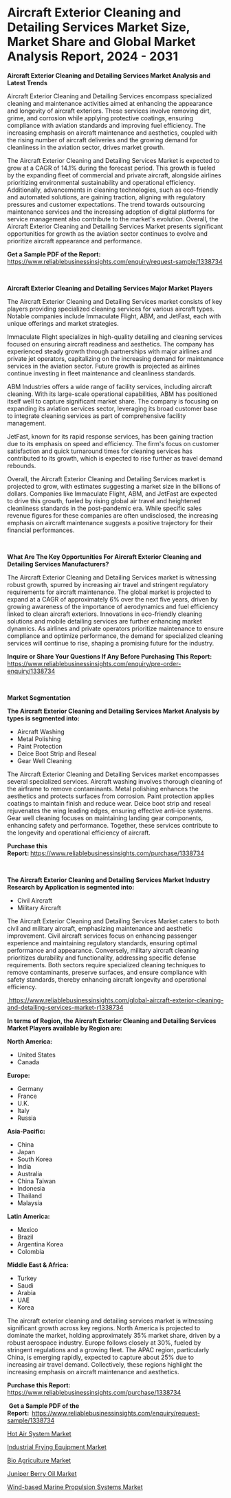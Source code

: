 <p><h1>Aircraft Exterior Cleaning and Detailing Services Market Size, Market Share and Global Market Analysis Report, 2024 - 2031</h1></p><p><strong>Aircraft Exterior Cleaning and Detailing Services Market Analysis and Latest Trends</strong></p>
<p><p>Aircraft Exterior Cleaning and Detailing Services encompass specialized cleaning and maintenance activities aimed at enhancing the appearance and longevity of aircraft exteriors. These services involve removing dirt, grime, and corrosion while applying protective coatings, ensuring compliance with aviation standards and improving fuel efficiency. The increasing emphasis on aircraft maintenance and aesthetics, coupled with the rising number of aircraft deliveries and the growing demand for cleanliness in the aviation sector, drives market growth.</p><p>The Aircraft Exterior Cleaning and Detailing Services Market is expected to grow at a CAGR of 14.1% during the forecast period. This growth is fueled by the expanding fleet of commercial and private aircraft, alongside airlines prioritizing environmental sustainability and operational efficiency. Additionally, advancements in cleaning technologies, such as eco-friendly and automated solutions, are gaining traction, aligning with regulatory pressures and customer expectations. The trend towards outsourcing maintenance services and the increasing adoption of digital platforms for service management also contribute to the market's evolution. Overall, the Aircraft Exterior Cleaning and Detailing Services Market presents significant opportunities for growth as the aviation sector continues to evolve and prioritize aircraft appearance and performance.</p></p>
<p><strong>Get a Sample PDF of the Report:&nbsp;</strong> <a href="https://www.reliablebusinessinsights.com/enquiry/request-sample/1338734?utm_campaign=57&utm_medium=2&utm_source=Github&utm_content=ia&utm_term=19112024&utm_id=aircraft-exterior-cleaning-and-detailing-services">https://www.reliablebusinessinsights.com/enquiry/request-sample/1338734</a></p>
<p>&nbsp;</p>
<p><strong>Aircraft Exterior Cleaning and Detailing Services Major Market Players</strong></p>
<p><p>The Aircraft Exterior Cleaning and Detailing Services market consists of key players providing specialized cleaning services for various aircraft types. Notable companies include Immaculate Flight, ABM, and JetFast, each with unique offerings and market strategies.</p><p>Immaculate Flight specializes in high-quality detailing and cleaning services focused on ensuring aircraft readiness and aesthetics. The company has experienced steady growth through partnerships with major airlines and private jet operators, capitalizing on the increasing demand for maintenance services in the aviation sector. Future growth is projected as airlines continue investing in fleet maintenance and cleanliness standards.</p><p>ABM Industries offers a wide range of facility services, including aircraft cleaning. With its large-scale operational capabilities, ABM has positioned itself well to capture significant market share. The company is focusing on expanding its aviation services sector, leveraging its broad customer base to integrate cleaning services as part of comprehensive facility management.</p><p>JetFast, known for its rapid response services, has been gaining traction due to its emphasis on speed and efficiency. The firm's focus on customer satisfaction and quick turnaround times for cleaning services has contributed to its growth, which is expected to rise further as travel demand rebounds.</p><p>Overall, the Aircraft Exterior Cleaning and Detailing Services market is projected to grow, with estimates suggesting a market size in the billions of dollars. Companies like Immaculate Flight, ABM, and JetFast are expected to drive this growth, fueled by rising global air travel and heightened cleanliness standards in the post-pandemic era. While specific sales revenue figures for these companies are often undisclosed, the increasing emphasis on aircraft maintenance suggests a positive trajectory for their financial performances.</p></p>
<p>&nbsp;</p>
<p><strong>What Are The Key Opportunities For Aircraft Exterior Cleaning and Detailing Services Manufacturers?</strong></p>
<p><p>The Aircraft Exterior Cleaning and Detailing Services market is witnessing robust growth, spurred by increasing air travel and stringent regulatory requirements for aircraft maintenance. The global market is projected to expand at a CAGR of approximately 6% over the next five years, driven by growing awareness of the importance of aerodynamics and fuel efficiency linked to clean aircraft exteriors. Innovations in eco-friendly cleaning solutions and mobile detailing services are further enhancing market dynamics. As airlines and private operators prioritize maintenance to ensure compliance and optimize performance, the demand for specialized cleaning services will continue to rise, shaping a promising future for the industry.</p></p>
<p><strong>Inquire or Share Your Questions If Any Before Purchasing This Report:</strong> <a href="https://www.reliablebusinessinsights.com/enquiry/pre-order-enquiry/1338734?utm_campaign=57&utm_medium=2&utm_source=Github&utm_content=ia&utm_term=19112024&utm_id=aircraft-exterior-cleaning-and-detailing-services">https://www.reliablebusinessinsights.com/enquiry/pre-order-enquiry/1338734</a></p>
<p>&nbsp;</p>
<p><strong>Market Segmentation</strong></p>
<p><strong>The Aircraft Exterior Cleaning and Detailing Services Market Analysis by types is segmented into:</strong></p>
<p><ul><li>Aircraft Washing</li><li>Metal Polishing</li><li>Paint Protection</li><li>Deice Boot Strip and Reseal</li><li>Gear Well Cleaning</li></ul></p>
<p><p>The Aircraft Exterior Cleaning and Detailing Services market encompasses several specialized services. Aircraft washing involves thorough cleaning of the airframe to remove contaminants. Metal polishing enhances the aesthetics and protects surfaces from corrosion. Paint protection applies coatings to maintain finish and reduce wear. Deice boot strip and reseal rejuvenates the wing leading edges, ensuring effective anti-ice systems. Gear well cleaning focuses on maintaining landing gear components, enhancing safety and performance. Together, these services contribute to the longevity and operational efficiency of aircraft.</p></p>
<p><strong>Purchase this Report:&nbsp;</strong><a href="https://www.reliablebusinessinsights.com/purchase/1338734?utm_campaign=57&utm_medium=2&utm_source=Github&utm_content=ia&utm_term=19112024&utm_id=aircraft-exterior-cleaning-and-detailing-services">https://www.reliablebusinessinsights.com/purchase/1338734</a></p>
<p>&nbsp;</p>
<p><strong>The Aircraft Exterior Cleaning and Detailing Services Market Industry Research by Application is segmented into:</strong></p>
<p><ul><li>Civil Aircraft</li><li>Military Aircraft</li></ul></p>
<p><p>The Aircraft Exterior Cleaning and Detailing Services Market caters to both civil and military aircraft, emphasizing maintenance and aesthetic improvement. Civil aircraft services focus on enhancing passenger experience and maintaining regulatory standards, ensuring optimal performance and appearance. Conversely, military aircraft cleaning prioritizes durability and functionality, addressing specific defense requirements. Both sectors require specialized cleaning techniques to remove contaminants, preserve surfaces, and ensure compliance with safety standards, thereby enhancing aircraft longevity and operational efficiency.</p></p>
<p><a href="https://www.reliablebusinessinsights.com/global-aircraft-exterior-cleaning-and-detailing-services-market-r1338734?utm_campaign=57&utm_medium=2&utm_source=Github&utm_content=ia&utm_term=19112024&utm_id=aircraft-exterior-cleaning-and-detailing-services">&nbsp;https://www.reliablebusinessinsights.com/global-aircraft-exterior-cleaning-and-detailing-services-market-r1338734</a></p>
<p><strong>In terms of Region, the Aircraft Exterior Cleaning and Detailing Services Market Players available by Region are:</strong></p>
<p>
    <p> <strong> North America: </strong>
        <ul>
            <li>United States</li>
            <li>Canada</li>
        </ul>
        </p> 
    <p> <strong> Europe: </strong>
        <ul>
            <li>Germany</li>
            <li>France</li>
            <li>U.K.</li>
            <li>Italy</li>
            <li>Russia</li>
        </ul>
        </p> 
    <p> <strong> Asia-Pacific: </strong>
        <ul>
            <li>China</li>
            <li>Japan</li>
            <li>South Korea</li>
            <li>India</li>
            <li>Australia</li>
            <li>China Taiwan</li>
            <li>Indonesia</li>
            <li>Thailand</li>
            <li>Malaysia</li>
        </ul>
        </p> 
    <p> <strong> Latin America: </strong>
        <ul>
            <li>Mexico</li>
            <li>Brazil</li>
            <li>Argentina Korea</li>
            <li>Colombia</li>
        </ul>
        </p> 
    <p> <strong> Middle East & Africa: </strong>
        <ul>
            <li>Turkey</li>
            <li>Saudi</li>
            <li>Arabia</li>
            <li>UAE</li>
            <li>Korea</li>
        </ul>
    </p>
    </p>
<p><p>The aircraft exterior cleaning and detailing services market is witnessing significant growth across key regions. North America is projected to dominate the market, holding approximately 35% market share, driven by a robust aerospace industry. Europe follows closely at 30%, fueled by stringent regulations and a growing fleet. The APAC region, particularly China, is emerging rapidly, expected to capture about 25% due to increasing air travel demand. Collectively, these regions highlight the increasing emphasis on aircraft maintenance and aesthetics.</p></p>
<p><strong>Purchase this Report: </strong><a href="https://www.reliablebusinessinsights.com/purchase/1338734?utm_campaign=57&utm_medium=2&utm_source=Github&utm_content=ia&utm_term=19112024&utm_id=aircraft-exterior-cleaning-and-detailing-services">https://www.reliablebusinessinsights.com/purchase/1338734</a></p>
<p>&nbsp;<strong>Get a Sample PDF of the Report:&nbsp;&nbsp;</strong><a href="https://www.reliablebusinessinsights.com/enquiry/request-sample/1338734?utm_campaign=57&utm_medium=2&utm_source=Github&utm_content=ia&utm_term=19112024&utm_id=aircraft-exterior-cleaning-and-detailing-services">https://www.reliablebusinessinsights.com/enquiry/request-sample/1338734</a></p>
<p><strong></strong></p>
<p><p><a href="https://issuu.com/reportprime-2/docs/hot-air-system-market-size-2030.ppt_b470d576e06047?utm_campaign=57&utm_medium=2&utm_source=Github&utm_content=ia&utm_term=19112024&utm_id=aircraft-exterior-cleaning-and-detailing-services">Hot Air System Market</a></p><p><a href="https://github.com/AshrafKhan865/Market-Research-Report-List-1/blob/main/industrial-frying-equipment-market.md?utm_campaign=57&utm_medium=2&utm_source=Github&utm_content=ia&utm_term=19112024&utm_id=aircraft-exterior-cleaning-and-detailing-services">Industrial Frying Equipment Market</a></p><p><a href="https://issuu.com/reportprime-2/docs/bio-agriculture-market-size-2030.pp_eca3dd06939d72?utm_campaign=57&utm_medium=2&utm_source=Github&utm_content=ia&utm_term=19112024&utm_id=aircraft-exterior-cleaning-and-detailing-services">Bio Agriculture Market</a></p><p><a href="https://www.linkedin.com/pulse/juniper-berry-oil-market-trends-growth-outlook-2024-0hxne?utm_campaign=57&utm_medium=2&utm_source=Github&utm_content=ia&utm_term=19112024&utm_id=aircraft-exterior-cleaning-and-detailing-services">Juniper Berry Oil Market</a></p><p><a href="https://github.com/bmorecock/Market-Research-Report-List-5/blob/main/wind-based-marine-propulsion-systems-market.md?utm_campaign=57&utm_medium=2&utm_source=Github&utm_content=ia&utm_term=19112024&utm_id=aircraft-exterior-cleaning-and-detailing-services">Wind-based Marine Propulsion Systems Market</a></p></p>